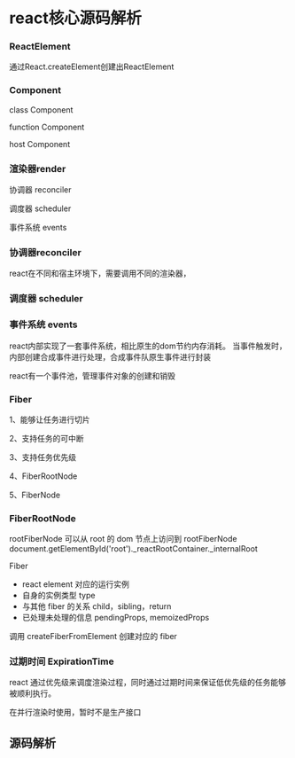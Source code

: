 # react核心源码解析




### ReactElement


通过React.createElement创建出ReactElement


### Component

class Component

function Component


host Component




### 渲染器render


协调器 reconciler

调度器 scheduler

事件系统 events




### 协调器reconciler

react在不同和宿主环境下，需要调用不同的渲染器，



### 调度器 scheduler





### 事件系统 events


react内部实现了一套事件系统，相比原生的dom节约内存消耗。
当事件触发时，内部创建合成事件进行处理，合成事件队原生事件进行封装



react有一个事件池，管理事件对象的创建和销毁





### Fiber

1、能够让任务进行切片

2、支持任务的可中断

3、支持任务优先级

4、FiberRootNode

5、FiberNode




### FiberRootNode



rootFiberNode 可以从 root 的 dom 节点上访问到 rootFiberNode 
document.getElementById('root')._reactRootContainer._internalRoot



Fiber

- react element 对应的运⾏实例
- ⾃身的实例类型 type 
- 与其他 fiber 的关系 child，sibling，return 
- 已处理未处理的信息 pendingProps, memoizedProps

调⽤ createFiberFromElement 创建对应的 fiber



### 过期时间 ExpirationTime


react 通过优先级来调度渲染过程，同时通过过期时间来保证低优先级的任务能够
被顺利执⾏。


在并⾏渲染时使⽤，暂时不是⽣产接⼝


## 源码解析
